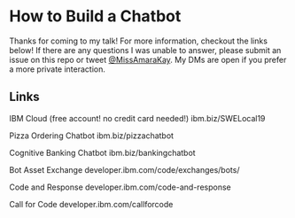# How to Build a Chatbot

Thanks for coming to my talk! For more information, checkout the links below! If there are any questions I was unable to answer, please submit an issue on this repo or tweet [@MissAmaraKay](https://twitter.com/MissAmaraKay). My DMs are open if you prefer a more private interaction.

## Links

IBM Cloud (free account! no credit card needed!)
ibm.biz/SWELocal19 

Pizza Ordering Chatbot
ibm.biz/pizzachatbot

Cognitive Banking Chatbot
ibm.biz/bankingchatbot

Bot Asset Exchange
developer.ibm.com/code/exchanges/bots/ 

Code and Response
developer.ibm.com/code-and-response

Call for Code
developer.ibm.com/callforcode

